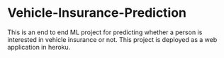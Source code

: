 # Vehicle-Insurance-Prediction
This is an end to end ML project for predicting whether a person is interested in vehicle insurance or not. This project is deployed as a web application in heroku.
